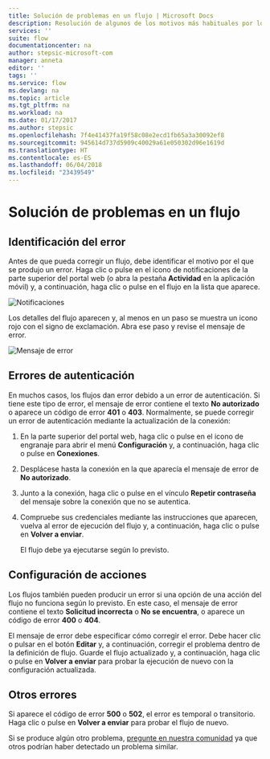 ```yaml
---
title: Solución de problemas en un flujo | Microsoft Docs
description: Resolución de algunos de los motivos más habituales por los que los flujos producen un error
services: ''
suite: flow
documentationcenter: na
author: stepsic-microsoft-com
manager: anneta
editor: ''
tags: ''
ms.service: flow
ms.devlang: na
ms.topic: article
ms.tgt_pltfrm: na
ms.workload: na
ms.date: 01/17/2017
ms.author: stepsic
ms.openlocfilehash: 7f4e41437fa19f58c08e2ecd1fb65a3a30092ef8
ms.sourcegitcommit: 945614d737d5909c40029a61e050302d96e1619d
ms.translationtype: HT
ms.contentlocale: es-ES
ms.lasthandoff: 06/04/2018
ms.locfileid: "23439549"
---
```

# <a name="troubleshooting-a-flow"></a>Solución de problemas en un flujo
## <a name="identify-the-error"></a>Identificación del error
Antes de que pueda corregir un flujo, debe identificar el motivo por el que se produjo un error. Haga clic o pulse en el icono de notificaciones de la parte superior del portal web (o abra la pestaña **Actividad** en la aplicación móvil) y, a continuación, haga clic o pulse en el flujo en la lista que aparece.

![Notificaciones](./media/fix-flow-failures/notifications-toolbar.png)

Los detalles del flujo aparecen y, al menos en un paso se muestra un icono rojo con el signo de exclamación. Abra ese paso y revise el mensaje de error.

![Mensaje de error](./media/fix-flow-failures/flow-run-failure.png)

## <a name="authentication-failures"></a>Errores de autenticación
En muchos casos, los flujos dan error debido a un error de autenticación. Si tiene este tipo de error, el mensaje de error contiene el texto **No autorizado** o aparece un código de error **401** o **403**. Normalmente, se puede corregir un error de autenticación mediante la actualización de la conexión:

1. En la parte superior del portal web, haga clic o pulse en el icono de engranaje para abrir el menú **Configuración** y, a continuación, haga clic o pulse en **Conexiones**.
2. Desplácese hasta la conexión en la que aparecía el mensaje de error de **No autorizado**.
3. Junto a la conexión, haga clic o pulse en el vínculo **Repetir contraseña** del mensaje sobre la conexión que no se autentica.
4. Compruebe sus credenciales mediante las instrucciones que aparecen, vuelva al error de ejecución del flujo y, a continuación, haga clic o pulse en **Volver a enviar**.
   
    El flujo debe ya ejecutarse según lo previsto.

## <a name="action-configuration"></a>Configuración de acciones
Los flujos también pueden producir un error si una opción de una acción del flujo no funciona según lo previsto. En este caso, el mensaje de error contiene el texto **Solicitud incorrecta** o **No se encuentra**, o aparece un código de error **400** o **404**.

El mensaje de error debe especificar cómo corregir el error. Debe hacer clic o pulsar en el botón **Editar** y, a continuación, corregir el problema dentro de la definición de flujo. Guarde el flujo actualizado y, a continuación, haga clic o pulse en **Volver a enviar** para probar la ejecución de nuevo con la configuración actualizada.

## <a name="other-failures"></a>Otros errores
Si aparece el código de error **500** o **502**, el error es temporal o transitorio. Haga clic o pulse en **Volver a enviar** para probar el flujo de nuevo.

Si se produce algún otro problema, [pregunte en nuestra comunidad](https://go.microsoft.com/fwlink/?LinkID=787467) ya que otros podrían haber detectado un problema similar.

